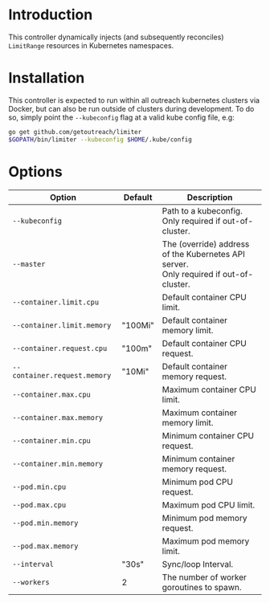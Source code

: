 # Introduction

This controller dynamically injects (and subsequently reconciles) `LimitRange` resources in Kubernetes namespaces.

# Installation
This controller is expected to run within all outreach kubernetes clusters via Docker, but can also be run outside
of clusters during development.
To do so, simply point the `--kubeconfig` flag at a valid kube config file, e.g:
```bash
go get github.com/getoutreach/limiter
$GOPATH/bin/limiter --kubeconfig $HOME/.kube/config
```

# Options

| Option | Default | Description |
| ------ | ------- | ----------- |
| `--kubeconfig` | | Path to a kubeconfig.<br>Only required if out-of-cluster. |
| `--master` | | The (override) address of the Kubernetes API server.<br>Only required if out-of-cluster. |
| `--container.limit.cpu` | | Default container CPU limit. |
| `--container.limit.memory` | "100Mi" | Default container memory limit. |
| `--container.request.cpu` | "100m" |  Default container CPU request. |
| `--container.request.memory` | "10Mi" | Default container memory request. |
| `--container.max.cpu` | | Maximum container CPU limit. |
| `--container.max.memory` | | Maximum container memory limit. |
| `--container.min.cpu` | | Minimum container CPU request. |
| `--container.min.memory` | | Minimum container memory request. |
| `--pod.min.cpu` | | Minimum pod CPU request. |
| `--pod.max.cpu` | | Maximum pod CPU limit. |
| `--pod.min.memory` | | Minimum pod memory request. |
| `--pod.max.memory` | | Maximum pod memory limit. |
| `--interval` | "30s" | Sync/loop Interval. |
| `--workers` | 2 | The number of worker goroutines to spawn. |
